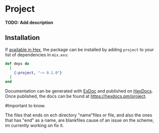 # Project

**TODO: Add description**

## Installation

If [available in Hex](https://hex.pm/docs/publish), the package can be installed
by adding `project` to your list of dependencies in `mix.exs`:

```elixir
def deps do
  [
    {:project, "~> 0.1.0"}
  ]
end
```

Documentation can be generated with [ExDoc](https://github.com/elixir-lang/ex_doc)
and published on [HexDocs](https://hexdocs.pm). Once published, the docs can
be found at <https://hexdocs.pm/project>.

#Important to know.

The files that ends on ech directory "name"files or file, and also the ones that has "end" as a name, are blankfiles cause of an issue on the scheme, im currently working on fix it.
